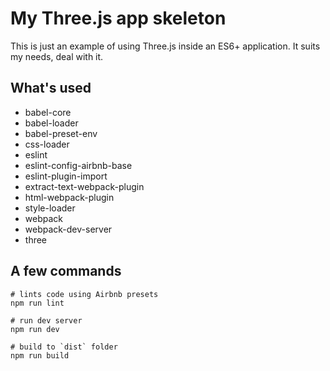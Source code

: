 # My Three.js app skeleton

This is just an example of using Three.js inside an ES6+ application. It suits my needs, deal with it.

## What's used

- babel-core
- babel-loader
- babel-preset-env
- css-loader
- eslint
- eslint-config-airbnb-base
- eslint-plugin-import
- extract-text-webpack-plugin
- html-webpack-plugin
- style-loader
- webpack
- webpack-dev-server
- three

## A few commands

```shell
# lints code using Airbnb presets
npm run lint

# run dev server
npm run dev

# build to `dist` folder
npm run build
```
